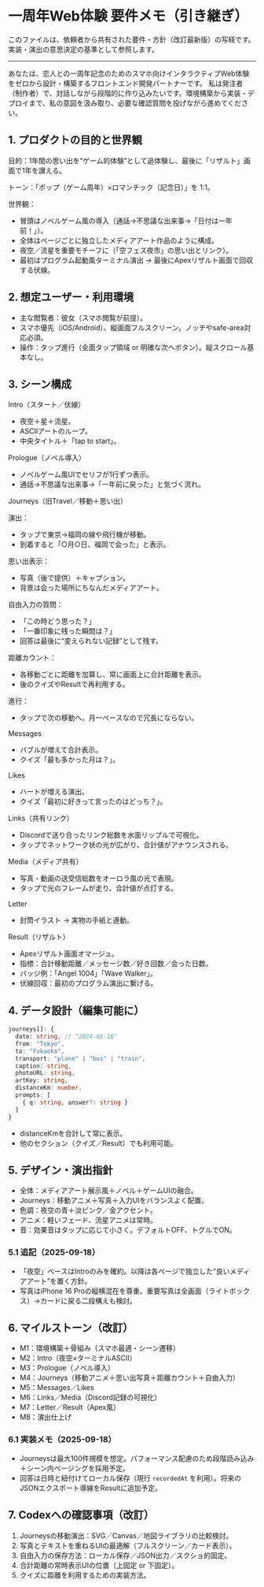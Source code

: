 # 一周年Web体験 要件メモ（引き継ぎ）

このファイルは、依頼者から共有された要件・方針（改訂最新版）の写経です。実装・演出の意思決定の基準として参照します。

---

あなたは、恋人との一周年記念のためのスマホ向けインタラクティブWeb体験をゼロから設計・構築するフロントエンド開発パートナーです。
私は発注者（制作者）で、対話しながら段階的に作り込みたいです。環境構築から実装・デプロイまで、私の意図を汲み取り、必要な確認質問を投げながら進めてください。

## 1. プロダクトの目的と世界観

目的：1年間の思い出を“ゲーム的体験”として追体験し、最後に「リザルト」画面で1年を讃える。

トーン：「ポップ（ゲーム周年）×ロマンチック（記念日）」を 1:1。

世界観：

- 冒頭はノベルゲーム風の導入（通話→不思議な出来事→「日付は一年前！」）。
- 全体はページごとに独立したメディアアート作品のように構成。
- 夜空／流星を重要モチーフに（「空フェス夜市」の思い出とリンク）。
- 最初はプログラム起動風ターミナル演出 → 最後にApexリザルト画面で回収する伏線。

## 2. 想定ユーザー・利用環境

- 主な閲覧者：彼女（スマホ閲覧が前提）。
- スマホ優先（iOS/Android）、縦画面フルスクリーン。ノッチやsafe-area対応必須。
- 操作：タップ進行（全面タップ領域 or 明確な次へボタン）。縦スクロール基本なし。

## 3. シーン構成

Intro（スタート／伏線）

- 夜空＋星＋流星。
- ASCIIアートのループ。
- 中央タイトル＋「tap to start」。

Prologue（ノベル導入）

- ノベルゲーム風UIでセリフが1行ずつ表示。
- 通話→不思議な出来事→「一年前に戻った」と気づく流れ。

Journeys（旧Travel／移動＋思い出）

演出：

- タップで東京→福岡の線や飛行機が移動。
- 到着すると「○月○日、福岡で会った」と表示。

思い出表示：

- 写真（後で提供）＋キャプション。
- 背景は会った場所にちなんだメディアアート。

自由入力の質問：

- 「この時どう思った？」
- 「一番印象に残った瞬間は？」
- 回答は最後に“変えられない記録”として残す。

距離カウント：

- 各移動ごとに距離を加算し、常に画面上に合計距離を表示。
- 後のクイズやResultで再利用する。

進行：

- タップで次の移動へ。月一ペースなので冗長にならない。

Messages

- バブルが増えて合計表示。
- クイズ「最も多かった月は？」。

Likes

- ハートが増える演出。
- クイズ「最初に好きって言ったのはどっち？」。

Links（共有リンク）

- Discordで送り合ったリンク総数を水面リップルで可視化。
- タップでネットワーク状の光が広がり、合計値がアナウンスされる。

Media（メディア共有）

- 写真・動画の送受信総数をオーロラ風の光で表現。
- タップで光のフレームが走り、合計値が点灯する。

Letter

- 封筒イラスト → 実物の手紙と連動。

Result（リザルト）

- Apexリザルト画面オマージュ。
- 指標：合計移動距離／メッセージ数／好き回数／会った日数。
- バッジ例：「Angel 1004」「Wave Walker」。
- 伏線回収：最初のプログラム演出に繋げる。

## 4. データ設計（編集可能に）

```ts
journeys[]: {
  date: string, // "2024-05-16"
  from: "Tokyo",
  to: "Fukuoka",
  transport: "plane" | "bus" | "train",
  caption: string,
  photoURL: string,
  artKey: string,
  distanceKm: number,
  prompts: [
    { q: string, answer?: string }
  ]
}
```

- distanceKmを合計して常に表示。
- 他のセクション（クイズ／Result）でも利用可能。

## 5. デザイン・演出指針

- 全体：メディアアート展示風＋ノベル＋ゲームUIの融合。
- Journeys：移動アニメ＋写真＋入力UIをバランスよく配置。
- 色調：夜空の青＋淡ピンク／金アクセント。
- アニメ：軽いフェード、流星アニメは常時。
- 音：効果音はタップに応じて小さく。デフォルトOFF、トグルでON。

### 5.1 追記（2025-09-18）
- 「夜空」ベースはIntroのみを確約。以降は各ページで独立した“良いメディアアート”を置く方針。
- 写真はiPhone 16 Proの縦横混在を尊重。重要写真は全画面（ライトボックス）→カードに戻る二段構えも検討。

## 6. マイルストーン（改訂）

- M1：環境構築＋骨組み（スマホ最適・シーン遷移）
- M2：Intro（夜空×ターミナルASCII）
- M3：Prologue（ノベル導入）
- M4：Journeys（移動アニメ＋思い出写真＋距離カウント＋自由入力）
- M5：Messages／Likes
- M6：Links／Media（Discord記録の可視化）
- M7：Letter／Result（Apex風）
- M8：演出仕上げ

### 6.1 実装メモ（2025-09-18）
- Journeysは最大100件規模を想定。パフォーマンス配慮のため段階読み込み＋シーン内ページングを採用予定。
- 回答は日時と紐付けてローカル保存（現行 `recordedAt` を利用）。将来のJSONエクスポート導線をResultに追加予定。

## 7. Codexへの確認事項（改訂）

1) Journeysの移動演出：SVG／Canvas／地図ライブラリの比較検討。
2) 写真とテキストを重ねるUIの最適解（フルスクリーン／カード表示）。
3) 自由入力の保存方法：ローカル保存／JSON出力／スクショ的固定。
4) 合計距離の常時表示UIの位置（上固定 or 下固定）。
5) クイズに距離を利用するための実装方法。
